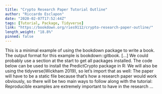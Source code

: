 ```yaml
---
title: "Crypto Research Paper Tutorial Outline"
author: "Riccardo Esclapon"
date: "2020-02-07T17:52:44Z"
tags: [Tutorial, Package, Tidyverse]
link: "https://bookdown.org/ries9112/crypto-research-paper-outline/"
length_weight: "18.8%"
pinned: false
---
```


This is a minimal example of using the bookdown package to write a book. The output format for this example is bookdown::gitbook. [...] We could probably use a section at the start to get all packages installed. The code below can be used to install the PredictCrypto package in R: We will also be using the tidyverse(Wickham 2019), so let’s import that as well: The paper will have to be a static file because that’s how a research paper would work obviously, so there will be two main ways to follow along with the tutorial: Reproducible examples are extremely important to have in the research ...
